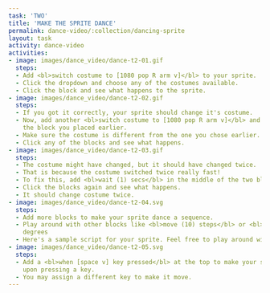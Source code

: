 ```yaml
---
task: 'TWO'
title: 'MAKE THE SPRITE DANCE'
permalink: dance-video/:collection/dancing-sprite
layout: task
activity: dance-video
activities:
- image: images/dance_video/dance-t2-01.gif
  steps:
  - Add <bl>switch costume to [1080 pop R arm v]</bl> to your sprite.
  - Click the dropdown and choose any of the costumes available.
  - Click the block and see what happens to the sprite.
- image: images/dance_video/dance-t2-02.gif
  steps:
  - If you got it correctly, your sprite should change it's costume.
  - Now, add another <bl>switch costume to [1080 pop R arm v]</bl> and attach it to
    the block you placed earlier.
  - Make sure the costume is different from the one you chose earlier.
  - Click any of the blocks and see what happens.
- image: images/dance_video/dance-t2-03.gif
  steps:
  - The costume might have changed, but it should have changed twice.
  - That is because the costume switched twice really fast!
  - To fix this, add <bl>wait (1) secs</bl> in the middle of the two blocks.
  - Click the blocks again and see what happens.
  - It should change costume twice.
- image: images/dance_video/dance-t2-04.svg
  steps:
  - Add more blocks to make your sprite dance a sequence.
  - Play around with other blocks like <bl>move (10) steps</bl> or <bl>turn cw(15)
    degrees
  - Here's a sample script for your sprite. Feel free to play around with more blocks.
- image: images/dance_video/dance-t2-05.svg
  steps:
  - Add a <bl>when [space v] key pressed</bl> at the top to make your sprite move
    upon pressing a key.
  - You may assign a different key to make it move.
---
```

